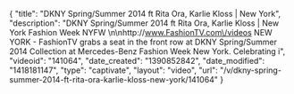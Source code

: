 {
    "title": "DKNY Spring\/Summer 2014 ft Rita Ora, Karlie Kloss | New York",
    "description": "DKNY Spring\/Summer 2014 ft Rita Ora, Karlie Kloss | New York Fashion Week NYFW \n\nhttp:\/\/www.FashionTV.com\/videos NEW YORK - FashionTV grabs a seat in the front row at DKNY Spring\/Summer 2014 Collection at Mercedes-Benz Fashion Week New York. Celebrating i",
    "videoid": "141064",
    "date_created": "1390852842",
    "date_modified": "1418181147",
    "type": "captivate",
    "layout": "video",
    "url": "\/v\/dkny-spring-summer-2014-ft-rita-ora-karlie-kloss-new-york\/141064"
}